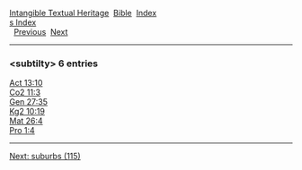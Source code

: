 [Intangible Textual Heritage](../../index)  [Bible](../index) 
[Index](index)   
[s Index](_s_)  
  [Previous](c11079)  [Next](c11081) 

------------------------------------------------------------------------

### &lt;subtilty&gt; 6 entries

[Act 13:10](../kjv/act013.htm#010)  
[Co2 11:3](../kjv/co2011.htm#003)  
[Gen 27:35](../kjv/gen027.htm#035)  
[Kg2 10:19](../kjv/kg2010.htm#019)  
[Mat 26:4](../kjv/mat026.htm#004)  
[Pro 1:4](../kjv/pro001.htm#004)  

------------------------------------------------------------------------

[Next: suburbs (115)](c11081)
